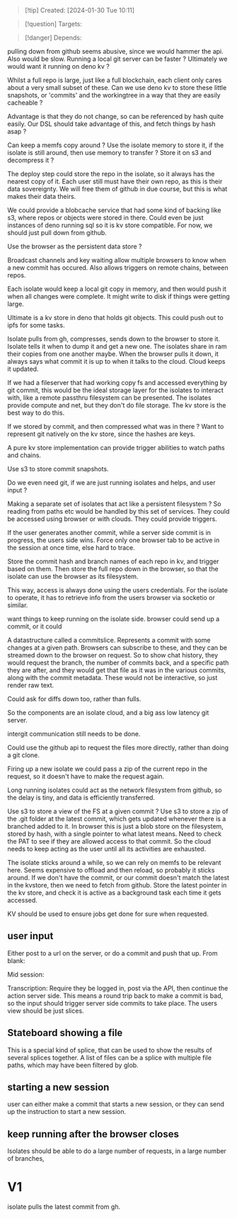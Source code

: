 
>[!tip] Created: [2024-01-30 Tue 10:11]

>[!question] Targets: 

>[!danger] Depends: 

pulling down from github seems abusive, since we would hammer the api.
Also would be slow.
Running a local git server can be faster ?
Ultimately we would want it running on deno kv ?


Whilst a full repo is large, just like a full blockchain, each client only cares about a very small subset of these.  Can we use deno kv to store these little snapshots, or 'commits' and the workingtree in a way that they are easily cacheable ?

Advantage is that they do not change, so can be referenced by hash quite easily.
Our DSL should take advantage of this, and fetch things by hash asap ?

Can keep a memfs copy around ?
Use the isolate memory to store it, if the isolate is still around, then use memory to transfer ?
Store it on s3 and decompress it ?

The deploy step could store the repo in the isolate, so it always has the nearest copy of it.
Each user still must have their own repo, as this is their data sovereignty.  We will free them of github in due course, but this is what makes their data theirs.

We could provide a blobcache service that had some kind of backing like s3, where repos or objects were stored in there.  Could even be just instances of deno running sql so it is kv store compatible.  For now, we should just pull down from github.

Use the browser as the persistent data store ?  

Broadcast channels and key waiting allow multiple browsers to know when a new commit has occured.  Also allows triggers on remote chains, between repos.

Each isolate would keep a local git copy in memory, and then would push it when all changes were complete.  It might write to disk if things were getting large.

Ultimate is a kv store in deno that holds git objects.  This could push out to ipfs for some tasks.

Isolate pulls from gh, compresses, sends down to the browser to store it.  Isolate tells it when to dump it and get a new one.  The isolates share in ram their copies from one another maybe.  When the browser pulls it down, it always says what commit it is up to when it talks to the cloud.  Cloud keeps it updated.

If we had a fileserver that had working copy fs and accessed everything by git commit, this would be the ideal storage layer for the isolates to interact with, like a remote passthru filesystem can be presented.
The isolates provide compute and net, but they don't do file storage.
The kv store is the best way to do this.

If we stored by commit, and then compressed what was in there ?
Want to represent git natively on the kv store, since the hashes are keys.

A pure kv store implementation can provide trigger abilities to watch paths and chains.

Use s3 to store commit snapshots.

Do we even need git, if we are just running isolates and helps, and user input ?

Making a separate set of isolates that act like a persistent filesystem ?
So reading from paths etc would be handled by this set of services.
They could be accessed using browser or with clouds.  They could provide triggers.

If the user generates another commit, while a server side commit is in progress, the users side wins.
Force only one browser tab to be active in the session at once time, else hard to trace.

Store the commit hash and branch names of each repo in kv, and trigger based on them.
Then store the full repo down in the browser, so that the isolate can use the browser as its filesystem.

This way, access is always done using the users credentials.  For the isolate to operate, it has to retrieve info from the users browser via socketio or similar.

want things to keep running on the isolate side.
browser could send up a commit, or it could 

A datastructure called a commitslice.  Represents a commit with some changes at a given path.  Browsers can subscribe to these, and they can be streamed down to the browser on request.  So to show chat history, they would request the branch, the number of commits back, and a specific path they are after, and they would get that file as it was in the various commits, along with the commit metadata.  These would not be interactive, so just render raw text.

Could ask for diffs down too, rather than fulls.

So the components are an isolate cloud, and a big ass low latency git server.

intergit communication still needs to be done.

Could use the github api to request the files more directly, rather than doing a git clone.

Firing up a new isolate we could pass a zip of the current repo in the request, so it doesn't have to make the request again.

Long running isolates could act as the network filesystem from github, so the delay is tiny, and data is efficiently transferred.

Use s3 to store a view of the FS at a given commit ?
Use s3 to store a zip of the .git folder at the latest commit, which gets updated whenever there is a branched added to it.
In browser this is just a blob store on the filesystem, stored by hash, with a single pointer to what latest means.
Need to check the PAT to see if they are allowed access to that commit.
So the cloud needs to keep acting as the user until all its activities are exhausted.

The isolate sticks around a while, so we can rely on memfs to be relevant here.  Seems expensive to offload and then reload, so probably it sticks around.
If we don't have the commit, or our commit doesn't match the latest in the kvstore, then we need to fetch from github.
Store the latest pointer in the kv store, and check it is active as a background task each time it gets accessed.

KV should be used to ensure jobs get done for sure when requested.
## user input
Either post to a url on the server, or do a commit and push that up.
From blank:

Mid session:


Transcription:
Require they be logged in, post via the API, then continue the action server side.
This means a round trip back to make a commit is bad, so the input should trigger server side commits to take place.  The users view should be just slices.

## Stateboard showing a file
This is a special kind of splice, that can be used to show the results of several splices together.
A list of files can be a splice with multiple file paths, which may have been filtered by glob.

## starting a new session
user can either make a commit that starts a new session, or they can send up the instruction to start a new session.

## keep running after the browser closes
Isolates should be able to do a large number of requests, in a large number of branches, 

# V1
isolate pulls the latest commit from gh.
